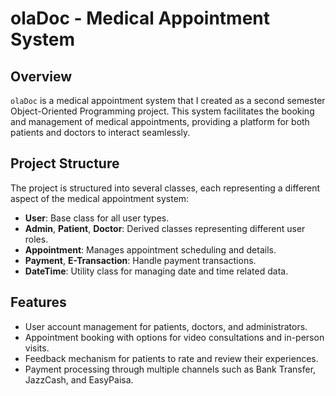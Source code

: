 # olaDoc - Medical Appointment System

## Overview
`olaDoc` is a medical appointment system that I created as a second semester Object-Oriented Programming project. This system facilitates the booking and management of medical appointments, providing a platform for both patients and doctors to interact seamlessly.

## Project Structure
The project is structured into several classes, each representing a different aspect of the medical appointment system:
- **User**: Base class for all user types.
- **Admin**, **Patient**, **Doctor**: Derived classes representing different user roles.
- **Appointment**: Manages appointment scheduling and details.
- **Payment**, **E-Transaction**: Handle payment transactions.
- **DateTime**: Utility class for managing date and time related data.

## Features
- User account management for patients, doctors, and administrators.
- Appointment booking with options for video consultations and in-person visits.
- Feedback mechanism for patients to rate and review their experiences.
- Payment processing through multiple channels such as Bank Transfer, JazzCash, and EasyPaisa.
